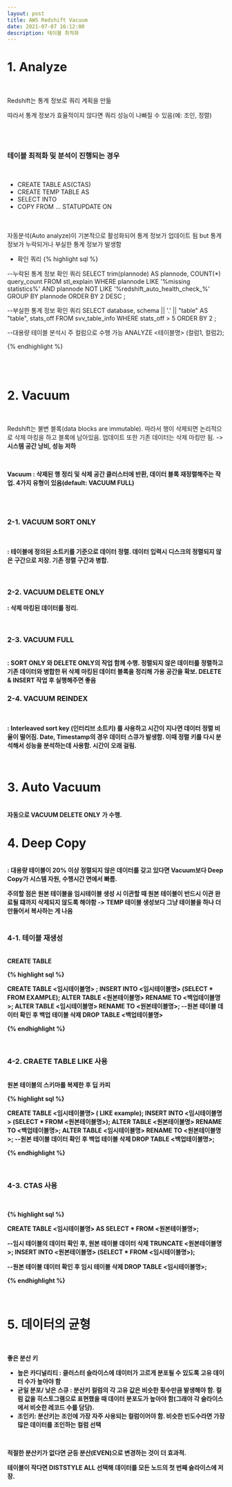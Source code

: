 ```yaml
---
layout: post
title: AWS Redshift Vacuum
date: 2021-07-07 16:12:00
description: 테이블 최적화
---
```


# 1. Analyze
<br>

Redshift는 통계 정보로 쿼리 계획을 만듦

따라서 통계 정보가 효율적이지 않다면 쿼리 성능이 나빠질 수 있음(예: 조인, 정렬)

<br>
<br>

### 테이블 최적화 및 분석이 진행되는 경우

<br>

* CREATE TABLE AS(CTAS)
* CREATE TEMP TABLE AS
* SELECT INTO
* COPY FROM ... STATUPDATE ON

<br>
<br>
자동분석(Auto analyze)이 기본적으로 활성화되어 통계 정보가 업데이트 됨 but 통계정보가 누락되거나 부실한 통계 정보가 발생함

* 확인 쿼리
{% highlight sql %}

--누락된 통계 정보 확인 쿼리
SELECT trim(plannode) AS plannode, COUNT(*) query_count
FROM stl_explain
WHERE plannode LIKE '%missing statistics%'
AND plannode NOT LIKE '%redshift_auto_health_check_%'
GROUP BY plannode
ORDER BY 2 DESC
;

--부실한 통계 정보 확인 쿼리
SELECT database, schema || '.' || "table" AS "table", stats_off
FROM svv_table_info
WHERE stats_off > 5
ORDER BY 2
;

--대용량 테이블 분석시 주 컬럼으로 수행 가능
ANALYZE <테이블명> (컬럼1, 컬럼2);

{% endhighlight %}

<br>
<br>

# 2. Vacuum

<br>

Redshift는 불변 블록(data blocks are immutable). 따라서 행이 삭제되면 논리적으로 삭제 마킹을 하고 블록에 남아있음. 업데이트 또한 기존 데이터는 삭제 마킹만 됨. -> <b>시스템 공간 낭비, 성능 저하<b>

<br>

<b>Vacuum<b> : 삭제된 행 정리 및 삭제 공간 클러스터에 반환, 데이터 블록 재정렬해주는 작업. 4가지 유형이 있음(default: VACUUM FULL)

<br>

<br>

### 2-1. VACUUM SORT ONLY
<br>

: 테이블에 정의된 소트키를 기준으로 데이터 정렬. 데이터 입력시 디스크의 정렬되지 않은 구간으로 저장. 기존 정렬 구간과 병합.

<br>

### 2-2. VACUUM DELETE ONLY
: 삭제 마킹된 데이터를 정리. 

<br>

### 2-3. VACUUM FULL
<br>
: SORT ONLY 와 DELETE ONLY의 작업 함께 수행. 정렬되지 않은 데이터를 정렬하고 기존 데이터와 병합한 뒤 삭제 마킹된 데이터 블록을 정리해 가용 공간을 확보. DELETE & INSERT 작업 후 실행해주면 좋음

<br>

### 2-4. VACUUM REINDEX

<br>

: Interleaved sort key (인터리브 소트키) 를 사용하고 시간이 지나면 데이터 정렬 비율이 떨어짐. Date, Timestamp의 경우 데이터 스큐가 발생함. 이때 정렬 키를 다시 분석해서 성능을 분석하는데 사용함. 시간이 오래 걸림. 
<br>

<br>

# 3. Auto Vacuum
<br>
자동으로 VACUUM DELETE ONLY 가 수행. 

<br>

# 4. Deep Copy
<br>
: 대용량 테이블이 20% 이상 정렬되지 않은 데이터를 갖고 있다면 Vacuum보다 Deep Copy가 시스템 자원, 수행시간 면에서 빠름.
<br>

주의할 점은 원본 테이블을 임시테이블 생성 시 이관할 때 원본 테이블이 반드시 이관 완료될 떄까지 삭제되지 않도록 해야함 -> TEMP 테이블 생성보다 그냥 테이블을 하나 더 만들어서 복사하는 게 나음
<br>
<br>

### 4-1. 테이블 재생성
<br>
CREATE TABLE

{% highlight sql %}

CREATE TABLE <임시테이블명> ;
INSERT INTO <임시테이블명> (SELECT * FROM EXAMPLE);
ALTER TABLE <원본테이블명> RENAME TO <백업테이블명>;
ALTER TABLE <임시테이블명> RENAME TO <원본테이블명>;
--원본 테이블 데이터 확인 후 백업 테이블 삭제
DROP TABLE <백업테이블명>

{% endhighlight %}

<br>

### 4-2. CRAETE TABLE LIKE 사용
<br>
원본 테이블의 스키마를 복제한 후 딥 카피
<br>

{% highlight sql %}

CREATE TABLE <임시테이블명> ( LIKE example);
INSERT INTO <임시테이블명> (SELECT * FROM <원본테이블명>);
ALTER TABLE <원본테이블명> RENAME TO <백업테이블명>;
ALTER TABLE <임시테이블명> RENAME TO <원본테이블명>;
--원본 테이블 데이터 확인 후 백업 테이블 삭제
DROP TABLE <백업테이블명>;

{% endhighlight %}

<br>

### 4-3. CTAS 사용
<br>

{% highlight sql %}

CREATE TABLE <임시테이블명> AS SELECT * FROM <원본테이블명>;

--임시 테이블의 데이터 확인 후, 원본 테이블 데이터 삭제
TRUNCATE <원본테이블명>;
INSERT INTO <원본테이블명> (SELECT * FROM <임시테이블명>);

--원본 테이블 데이터 확인 후 임시 테이블 삭제
DROP TABLE <임시테이블명>;

{% endhighlight %}

<br>

# 5. 데이터의 균형
<br>

좋은 분산 키
* 높은 카디널리티 : 클러스터 슬라이스에 데이터가 고르게 분포될 수 있도록 고유 데이터 수가 높아야 함
* 균일 분포/ 낮은 스큐 : 분산키 컬럼의 각 고유 값은 비슷한 횟수만큼 발생해야 함. 컬럼 값을 히스토그램으로 표현했을 때 데이터 분포도가 높아야 함(그래야 각 슬라이스에서 비슷한 레코드 수를 담당). 
* 조인키: 분산키는 조인에 가장 자주 사용되는 컬럼이어야 함. 비슷한 빈도수라면 가장 많은 데이터를 조인하는 컬럼 선택

<br>

적절한 분산키가 없다면 균등 분산(EVEN)으로 변경하는 것이 더 효과적.
<br>

테이블이 작다면 DISTSTYLE ALL 선택해 데이터를 모든 노드의 첫 번째 슬라이스에 저장.

